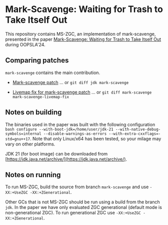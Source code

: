 # Mark-Scavenge: Waiting for Trash to Take Itself Out

This repository contains MS-ZGC, an implementation of mark-scavenge, presented in the paper [Mark-Scavenge: Waiting for Trash to Take Itself Out](https://doi.org/10.1145/3689791) during OOPSLA'24.

## Comparing patches

`mark-scavenge` contains the main contribution.

* [Mark-scavenge patch](https://github.com/JonasNorlinder/mark-scavenge-oopsla24/compare/jdk...mark-scavenge) ...
or `git diff jdk mark-scavenge`

* [Livemap fix for mark-scavenge patch](https://github.com/JonasNorlinder/mark-scavenge-oopsla24/compare/mark-scavenge...mark-scavenge-livemap-fix) ...
or `git diff mark-scavenge mark-scavenge-livemap-fix`

## Notes on building

The binaries used in the paper was built with the following configuration
`bash configure --with-boot-jdk=/home/user/jdk-21 --with-native-debug-symbols=internal --disable-warnings-as-errors --with-extra-cxxflags=-std=gnu++17`. Note that only Linux/x64 has been tested, so your milage may vary on other platforms.

JDK 21 (for boot image) can be downloaded from [https://jdk.java.net/archive/](https://jdk.java.net/archive/).

## Notes on running

To run MS-ZGC, build the source from branch `mark-scavenge` and use `-XX:+UseZGC -XX:+ZGenerational`.

Other GCs that is not MS-ZGC should be run using a build from the branch `jdk`. In the paper we have only evaluated ZGC generational (default mode is non-generational ZGC). To run generational ZGC use `-XX:+UseZGC -XX:+ZGenerational`.
